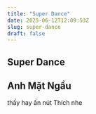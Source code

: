 ```yaml
---
title: "Super Dance"
date: 2025-06-12T12:09:53Z
slug: super-dance
draft: false
---
```


## Super Dance

## Anh Mặt Ngầu

thấy hay ấn nút Thích nhe